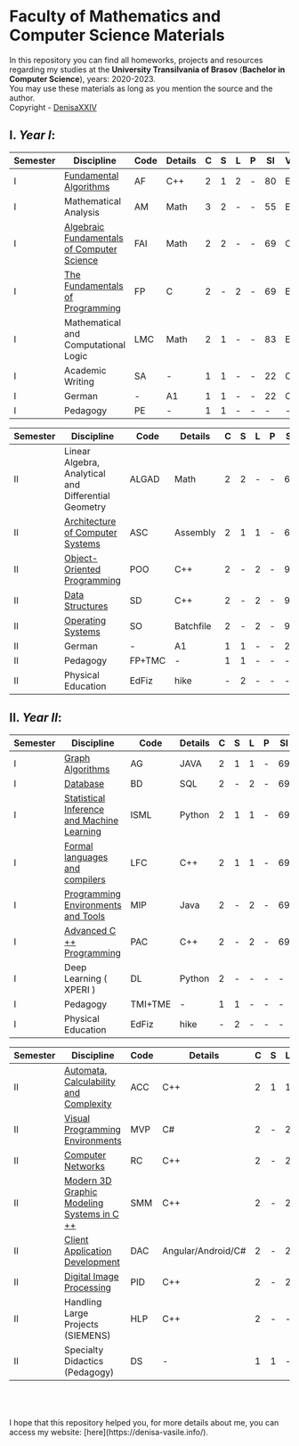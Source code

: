 # Faculty of Mathematics and Computer Science Materials

In this repository you can find all homeworks, projects and resources regarding my studies at the **University Transilvania of Brasov** (**Bachelor in Computer Science**), years: 2020-2023.<br>
You may use these materials as long as you mention the source and the author. <br>
Copyright - [DenisaXXIV](https://github.com/DenisaXXIV)


## I. *Year I*:

| Semester | Discipline                                            |   Code   | Details| C | S | L | P |  SI  | V | Credits |
|----------|-------------------------------------------------------|----------|--------|---|---|---|---|------|---|---------|
| I        |[Fundamental Algorithms](https://github.com/DenisaXXIV/FMI-UniTBv/tree/master/Year_1/Semester_I/AF-Fundamental_Algorithms)|AF |C++| 2 | 1 | 2 | - |  80  | E | 6 |
| I        |Mathematical Analysis|AM |Math| 3 | 2 | - | - |  55  | E | 5 |
|I         |[Algebraic Fundamentals of Computer Science](https://github.com/DenisaXXIV/FMI-UniTBv/tree/master/Year_1/Semester_I/FAI-Algebraic_Fundamentals_of_Computer_Science)|FAI |Math| 2 | 2 | - | - |  69  | C | 5 |
| I        |[The Fundamentals of Programming](https://github.com/DenisaXXIV/FMI-UniTBv/tree/master/Year_1/Semester_I/FP-The_Fundamentals_of_Programming)|FP |C| 2 | - | 2 | - |  69  | E | 5 |
| I        |Mathematical and Computational Logic|LMC |Math| 2 | 1 | - | - |  83  | E | 5 |
| I        |Academic Writing|SA |-| 1 | 1 | - | - |  22  | C | 2 |
| I        |German|- |A1| 1 | 1 | - | - |  22  | C | 2 |
| I        |Pedagogy |PE |-| 1 | 1 | - | - |  -  | - | 5 |

| Semester | Discipline                                            |   Code   | Details| C | S | L | P |  SI  | V | Credits |
|----------|-------------------------------------------------------|----------|--------|---|---|---|---|------|---|---------|
| II        |Linear Algebra, Analytical and Differential Geometry|ALGAD |Math| 2 | 2 | - | - |  69  | C | 5 |
| II        |[Architecture of Computer Systems](https://github.com/DenisaXXIV/FMI-UniTBv/tree/master/Year_1/Semester_II/ASC-Architecture_of_Computer_Systems)|ASC |Assembly| 2 | 1 | 1 | - |  69  | E | 5 |
|II         |[Object-Oriented Programming](https://github.com/DenisaXXIV/FMI-UniTBv/tree/master/Year_1/Semester_II/POO-Object_Oriented_Programming)|POO |C++| 2 | - | 2 | - |  94  | E | 6 |
| II        |[Data Structures](https://github.com/DenisaXXIV/data-structures)|SD |C++| 2 | - | 2 | - |  94  | E | 6 |
| II        |[Operating Systems](https://github.com/DenisaXXIV/FMI-UniTBv/tree/master/Year_1/Semester_II/SO-Operating_Systems)|SO |Batchfile| 2 | - | 2 | - |  94  | E | 6 |
| II        |German|- |A1| 1 | 1 | - | - |  22  | C | 2 |
| II        |Pedagogy |FP+TMC|-| 1 | 1 | - | - |  -  | - | 5 |
| II        |Physical Education |EdFiz |hike | - | 2 | - | - |  -  | A/R | 2 |


## II. *Year II*:

| Semester | Discipline                                            |   Code   | Details| C | S | L | P |  SI  | V | Credits |
|----------|-------------------------------------------------------|----------|--------|---|---|---|---|------|---|---------|
| I        |[Graph Algorithms](https://github.com/DenisaXXIV/FMI-UniTBv/tree/master/Year_2/Semester_I/AG-Graph_Algorithms)|AG |JAVA| 2 | 1 | 1 | - |  69  | E | 5 |
| I        |[Database](https://github.com/DenisaXXIV/FMI-UniTBv/tree/master/Year_2/Semester_I/BD-Database)|BD |SQL| 2 | - | 2 | - |  69  | E | 5 |
|I         |[Statistical Inference and Machine Learning ](https://github.com/DenisaXXIV/FMI-UniTBv/tree/master/Year_2/Semester_I/ISML-Statistical_Inference_and_Machine_Learning)|ISML |Python| 2 | 1 | 1 | - |  69  | C | 6 |
| I        |[Formal languages and compilers](https://github.com/DenisaXXIV/FMI-UniTBv/tree/master/Year_2/Semester_I/LFC-Formal%20languages%20and%20compilers)|LFC |C++| 2 | 1 | 1 | - |  69  | E | 5 |
| I        |[Programming Environments and Tools ](https://github.com/DenisaXXIV/FMI-UniTBv/blob/master/Year_2/Semester_I/MIP-Programming_Environments_and_Tools/README.md)|MIP |Java| 2 | - | 2 | - |  69  | E | 5 |
| I        |[Advanced C ++ Programming  ](https://github.com/DenisaXXIV/FMI-UniTBv/tree/master/Year_2/Semester_I/PAC-Advanced_C%2B%2B_Programming)|PAC |C++| 2 | - | 2 | - |  69  | C | 5 |
| I        |Deep Learning ( XPERI )|DL |Python| 2 | - | - | - |  -  | - | - |
| I        |Pedagogy |TMI+TME |-| 1 | 1 | - | - |  -  | - | 5 |
| I        |Physical Education |EdFiz |hike | - | 2 | - | - |  -  | A/R | 2 |

| Semester | Discipline                                            |   Code   | Details| C | S | L | P |  SI  | V | Credits |
|----------|-------------------------------------------------------|----------|--------|---|---|---|---|------|---|---------|
| II        |[Automata, Calculability and Complexity](#)|ACC |C++| 2 | 1 | 1 | - |  69  | E | 5 |
| II        |[Visual Programming Environments](#)|MVP |C#| 2 | - | 2 | - |  69  | E | 5 |
|II         |[Computer Networks](#)|RC |C++| 2 | - | 2 | - |  69  | E | 5 |
| II        |[Modern 3D Graphic Modeling Systems in C ++](#)|SMM |C++| 2 | - | 2 | - |  69  | C | 5 |
| II        |[Client Application Development](#)|DAC |Angular/Android/C#| 2 | - | 2 | - |  69  | C | 5 |
| II        |[Digital Image Processing](#)|PID |C++| 2 | - | 2 | - |  69  | C | 5 |
| II        |Handling Large Projects (SIEMENS) |HLP |C++| 2 | - | - | - |  -  | - | - |
| II        |Specialty Didactics (Pedagogy) |DS|-| 1 | 1 | - | - |  -  | - | 5 |

<!---
## III. *Year III*:

## IV. *Courses*:

### 1) *Udemy*:

### 2) *Coursera*:

### 3) *Microsoft*:

### 4) *Others*:
--->
</br>
</br>
</br>
I hope that this repository helped you, for more details about me, you can access my website: [here](https://denisa-vasile.info/).


